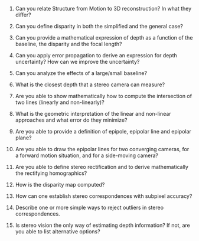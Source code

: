 1. Can you relate Structure from Motion to 3D reconstruction? In what they differ? 

2. Can you define disparity in both the simplified and the general case? 

3. Can you provide a mathematical expression of depth as a function of the baseline, the disparity and the focal length? 

4. Can you apply error propagation to derive an expression for depth uncertainty? How can we improve the uncertainty?

5. Can you analyze the effects of a large/small baseline? 

6. What is the closest depth that a stereo camera can measure?

7. Are you able to show mathematically how to compute the intersection of two lines (linearly and non-linearly)?

8. What is the geometric interpretation of the linear and non-linear approaches and what error do they minimize?

9. Are you able to provide a definition of epipole, epipolar line and epipolar plane?

10. Are you able to draw the epipolar lines for two converging cameras, for a forward motion situation, and for a side-moving camera?

11. Are you able to define stereo rectification and to derive mathematically the rectifying homographics?

12. How is the disparity map computed?

13. How can one establish stereo correspondences with subpixel accuracy? 

14. Describe one or more simple ways to reject outliers in stereo correspondences.

15. Is stereo vision the only way of estimating depth information? If not, are you able to list alternative options?
